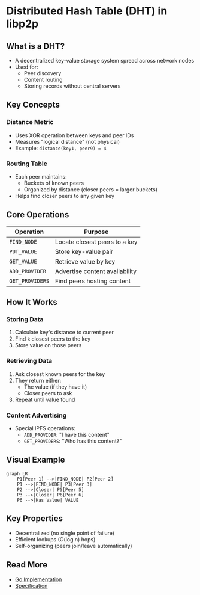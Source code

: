 # Distributed Hash Table (DHT) in libp2p

## What is a DHT?
- A decentralized key-value storage system spread across network nodes
- Used for:
  - Peer discovery
  - Content routing
  - Storing records without central servers

## Key Concepts

### Distance Metric
- Uses XOR operation between keys and peer IDs
- Measures "logical distance" (not physical)
- Example: `distance(key1, peer9) = 4`

### Routing Table
- Each peer maintains:
  - Buckets of known peers
  - Organized by distance (closer peers = larger buckets)
- Helps find closer peers to any given key

## Core Operations

| Operation | Purpose |
|-----------|---------|
| `FIND_NODE` | Locate closest peers to a key |
| `PUT_VALUE` | Store key-value pair |
| `GET_VALUE` | Retrieve value by key |
| `ADD_PROVIDER` | Advertise content availability |
| `GET_PROVIDERS` | Find peers hosting content |

## How It Works

### Storing Data
1. Calculate key's distance to current peer
2. Find `k` closest peers to the key
3. Store value on those peers

### Retrieving Data
1. Ask closest known peers for the key
2. They return either:
   - The value (if they have it)
   - Closer peers to ask
3. Repeat until value found

### Content Advertising
- Special IPFS operations:
  - `ADD_PROVIDER`: "I have this content"
  - `GET_PROVIDERS`: "Who has this content?"

## Visual Example

```mermaid
graph LR
    P1[Peer 1] -->|FIND_NODE| P2[Peer 2]
    P1 -->|FIND_NODE| P3[Peer 3]
    P2 -->|Closer| P5[Peer 5]
    P3 -->|Closer| P6[Peer 6]
    P6 -->|Has Value| VALUE
```

## Key Properties
- Decentralized (no single point of failure)
- Efficient lookups (O(log n) hops)
- Self-organizing (peers join/leave automatically)

## Read More
- [Go Implementation](https://github.com/libp2p/go-libp2p-kad-dht)
- [Specification](https://github.com/libp2p/specs/tree/master/kad-dht)
```
